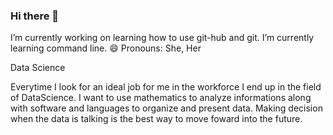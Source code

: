 ### Hi there 👋
I’m currently working on learning how to use git-hub and git.
I’m currently learning command line.
😄 Pronouns: She, Her


Data Science

Everytime I look for an ideal job for me in the workforce I end up in the field of DataScience. I want to use mathematics to analyze informations along with software and languages to organize and present data. Making decision when the data is talking is the best way to move foward into the future.

<!--
**Yvette-Ibarra/Yvette-Ibarra** is a ✨ _special_ ✨ repository because its `README.md` (this file) appears on your GitHub profile.

Here are some ideas to get you started:

- 🔭 I’m currently working on learning how to use git-hub and git.
- 🌱 I’m currently learning command line.
- 👯 I’m looking to collaborate on ...
- 🤔 I’m looking for help with ...
- 💬 Ask me about ...
- 📫 How to reach me: ...
- 😄 Pronouns: She, Her
- ⚡ Fun fact: ...
-->
